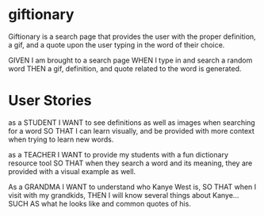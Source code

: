 # giftionary
Giftionary is a search page that provides the user with the proper definition, a gif, and a quote upon the user typing in the word of their choice. 

GIVEN I am brought to a search page
WHEN I type in and search a random word
THEN a gif, definition, and quote related to the word is generated.

# User Stories
as a STUDENT
I WANT to see definitions as well as images when searching for a word
SO THAT I can learn visually, and be provided with more context when trying to learn new words.

as a TEACHER
I WANT to provide my students with a fun dictionary resource tool
SO THAT when they search a word and its meaning, they are provided with a visual example as well. 

As a GRANDMA
I WANT to understand who Kanye West is,
SO THAT when I visit with my grandkids, 
THEN I will know several things about Kanye… 
SUCH AS what he looks like and common quotes of his.


